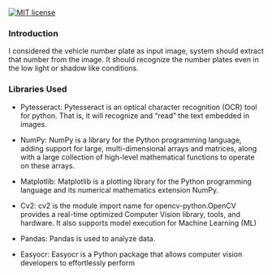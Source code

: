 
[![MIT license](https://img.shields.io/badge/License-MIT-blue.svg)](https://lbesson.mit-license.org/)

### Introduction

I considered the vehicle number plate as input image,
system should extract that number from the image. It should recognize the number plates even in the low light or shadow like conditions.

### Libraries Used

- Pytesseract: Pytesseract is an optical character recognition (OCR) tool for python. That is, it will recognize and “read” the text embedded in images.

- NumPy: NumPy is a library for the Python programming language, adding support for large, multi-dimensional arrays and matrices, along with a large collection of high-level mathematical functions to operate on these arrays.

- Matplotlib: Matplotlib is a plotting library for the Python programming language and its numerical mathematics extension NumPy.

- Cv2: cv2 is the module import name for opencv-python.OpenCV provides a real-time optimized Computer Vision library, tools, and hardware. It also supports model execution for Machine Learning (ML)

- Pandas: Pandas is used to analyze data.

- Easyocr: Easyocr is a Python package that allows computer vision developers to effortlessly perform
